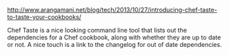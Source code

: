 http://www.arangamani.net/blog/tech/2013/10/27/introducing-chef-taste-to-taste-your-cookbooks/

Chef Taste is a nice looking command line tool that lists out the dependencies for a Chef cookbook, along with whether they are up to date or not. A nice touch is a link to the changelog for out of date dependencies.
